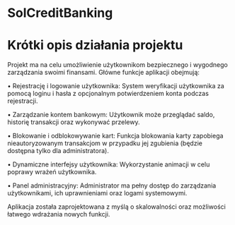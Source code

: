 # SolCreditBanking

# Krótki opis działania projektu 
Projekt ma na celu umożliwienie użytkownikom bezpiecznego i wygodnego zarządzania swoimi finansami. 
Główne funkcje aplikacji obejmują: 

• Rejestrację i logowanie użytkownika: System weryfikacji użytkownika za pomocą loginu i hasła z opcjonalnym potwierdzeniem konta podczas rejestracji. 

• Zarządzanie kontem bankowym: Użytkownik może przeglądać saldo, historię transakcji oraz wykonywać przelewy. 

• Blokowanie i odblokowywanie kart: Funkcja blokowania karty zapobiega nieautoryzowanym transakcjom w przypadku jej zgubienia (będzie dostępna tylko dla administratora).

• Dynamiczne interfejsy użytkownika: Wykorzystanie animacji w celu poprawy wrażeń użytkownika. 

• Panel administracyjny: Administrator ma pełny dostęp do zarządzania użytkownikami, ich uprawnieniami oraz logami systemowymi. 

Aplikacja została zaprojektowana z myślą o skalowalności oraz możliwości łatwego wdrażania nowych funkcji.
